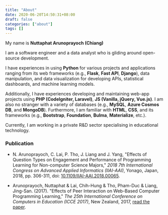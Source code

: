 ```yaml
---
title: "About"
date: 2020-06-20T14:50:31+08:00
draft: false
categories: ["about"]
tags: []
---
```


My name is **Nuttaphat Arunoprayoch (Chiang)**

I am a software engineer and a data analyst who is gliding around open-source development.

I have experiences in using **Python** for various projects and applications ranging from its web frameworks (e.g., **Flask**, **Fast API**, **Django**), data manipulation, and data visualization for developing APIs, statistical dashboards, and machine learning models.

Additionally, I have experiences developing and maintaining web-app projects using **PHP (CodeIgniter, Laravel)**, **JS (Vanilla, jQuery, Vue.js)**. I am also no stranger with a variety of databases (e.g., **MySQL**, **Azure Cosmos DB**, and **MongoDB**).  Furthermore, I am familiar with **HTML**, **CSS**, and its frameworks (e.g., **Bootstrap**, **Foundation**, **Bulma**, **Materialize**, etc.).

Currently, I am working in a private R&D sector specialising in educational technology.

### Publication

* N. Arunoprayoch, C. Lai, P. Tho, J. Liang and J. Yang, "Effects of Question Types on Engagement and Performance of Programming Learning for Non-computer Science Majors," *2018 7th International Congress on Advanced Applied Informatics (IIAI-AAI)*, Yonago, Japan, 2018, pp. 306-311, doi: [10.1109/IIAI-AAI.2018.00065](https://ieeexplore.ieee.org/document/8693438).

* Arunoprayoch, Nuttaphat & Lai, Chih-Hung & Tho, Pham-Duc & Liang, Jing-San. (2017). "Effects of Peer Interaction on Web-Based Computer Programming Learning," *The 25th International Conference on Computers in Education (ICCE 2017)*, New Zealand, 2017, [read the paper](https://www.researchgate.net/publication/322853323_Effects_of_Peer_Interaction_on_Web-Based_Computer_Programming_Learning).
